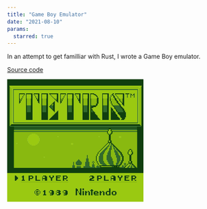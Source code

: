 ```yaml
---
title: "Game Boy Emulator"
date: "2021-08-10"
params:
  starred: true
---
```

In an attempt to get familliar with Rust, I wrote a Game Boy emulator.

[Source code](https://github.com/ablakey/gameboy)

![Tetris on Gameboy Emulator](tetris.gif)
